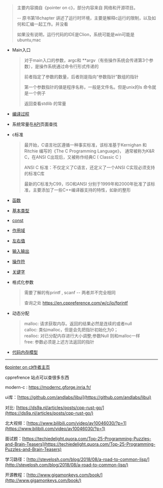 >主要内容摘自《pointer on c》，部分内容来自 网络和开源项目。 
>
>-- 原书第18chapter 讲述了运行时环境，主要是解释c运行的限制，以及如何和汇编一起工作。并没看
>
>如果没有说明，运行代码的IDE是Clion，系统可能是win可能是ubuntu,mac



- Main入口

    >对于main入口的参数，argc和 **argv（有些操作系统会传递第3个参数），是操作系统通过命令行形式传递的
    >
    >前者指定了参数的数量，后者则是指向“参数指针”数组的指针  
    >
    >第一个参数指针的値是程序名称，一般是文件名。但是unix的ls 命令就是一个例子
    >
    >返回查看stdlib 的常量

- [编译过程](./compile-process/compile-process-index.md)

- 系统常量在[API](./api.md)页面查找

- c标准

    >最开始，C语言社区遵循一种事实标准，该标准基于Kernighan 和 Ritchie 编写的《The C Programming Language》， 通常被称为K&R C，在ANSI C出现后，又被称作经典C ( Classic C )
    >
    >ANSI C 标准：不仅定义了C语言，还定义了一个ANSI C实现必须支持的标准C库
    >
    >最新的C标准为C99，ISO和ANSI 分别于1999年和2000年批准了该标准，主要添加了一些C++编译器支持的特性，如新的整形

- [函数](./function/function-index.md)

- [基本类型](../type/type-index.md)

- [const](./const.md)

- [作用域](./scope.md)

- [左右值](./l-value-r-value.md)

- [输入输出](./io.md)

- [操作符](../operator/operator-index.md)

- [关键字](./keyword.md)

- 格式化参数

    >需要了解的有printf , scanf -- 两者并不完全相同 
    >
    >查询之处 https://en.cppreference.com/w/c/io/fprintf

- 动态分配

    >malloc: 请求获取内存。返回的结果必然是连续的或者null  
    >calloc: 类似malloc，但是会先把指针初始化为0；  
    >realloc: 对已分配内存进行大小调整;参数Null 则和malloc一样  
    >free: 参数必须是上述方法返回的指针

- [代码内存模型](./struct-storage.md)



---



[《pointer on c》作者主页 ](https://www.cs.rit.edu/~kar/)

cpprefrence 站点可以查很多东西

modern-c : https://modernc.gforge.inria.fr/

ui库：[https://github.com/andlabs/libui](https://github.com/andlabs/libui)  

对比: [https://ds9a.nl/articles/posts/cpp-rust-go/](https://ds9a.nl/articles/posts/cpp-rust-go/)   

北大视频：[https://www.bilibili.com/video/av10046030/?p=1](https://www.bilibili.com/video/av10046030/?p=1)

面试题：[https://techiedelight.quora.com/Top-25-Programming-Puzzles-and-Brain-Teasers](https://techiedelight.quora.com/Top-25-Programming-Puzzles-and-Brain-Teasers)  

学习路径：[http://stevelosh.com/blog/2018/08/a-road-to-common-lisp/](http://stevelosh.com/blog/2018/08/a-road-to-common-lisp/) 

开源教程：[http://www.gigamonkeys.com/book/](http://www.gigamonkeys.com/book/)

